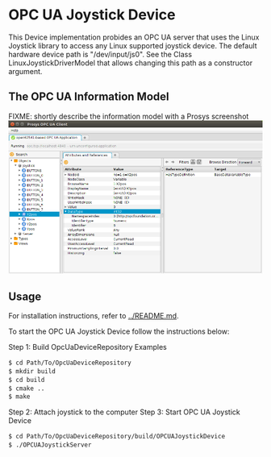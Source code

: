 # OPC UA Joystick Device

This Device implementation probides an OPC UA server that uses the Linux Joystick library to access any Linux supported joystick device. The default hardware device path is "/dev/input/js0". See the Class LinuxJoystickDriverModel that allows changing this path as a constructor argument.

## The OPC UA Information Model

FIXME: shortly describe the information model with a Prosys screenshot 
![Alt text](Joystick.png?raw=true "Joystick Server Information Model")
## Usage

For installation instructions, refer to [../README.md](../README.md).

To start the OPC UA Joystick Device follow the instructions below:

Step 1: Build OpcUaDeviceRepository Examples
```sh
$ cd Path/To/OpcUaDeviceRepository
$ mkdir build
$ cd build
$ cmake ..
$ make
```
Step 2: Attach joystick to the computer
Step 3: Start OPC UA Joystick Device
```sh
$ cd Path/To/OpcUaDeviceRepository/build/OPCUAJoystickDevice
$ ./OPCUAJoystickServer
```
